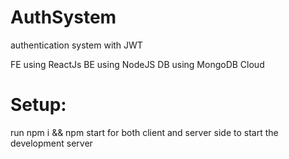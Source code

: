 # AuthSystem
authentication system with JWT

FE using ReactJs
BE using NodeJS
DB using MongoDB Cloud

# Setup:

run npm i && npm start for both client and server side to start the development server
